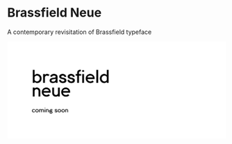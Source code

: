 # Brassfield Neue
A contemporary revisitation of Brassfield typeface

![Coming Soon](/brassfield-neue@4x.png)
